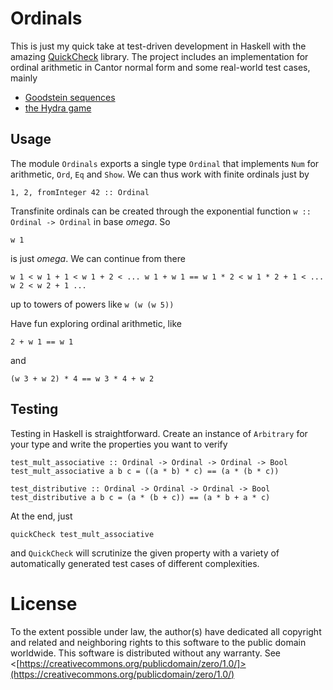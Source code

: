 # Ordinals

This is just my quick take at test-driven development in Haskell with the amazing [QuickCheck](http://book.realworldhaskell.org/read/testing-and-quality-assurance.html) library. The project includes an implementation for ordinal arithmetic in Cantor normal form and some real-world test cases, mainly

* [Goodstein sequences](https://en.wikipedia.org/wiki/Goodstein%27s_theorem)
* [the Hydra game](http://math.andrej.com/2008/02/02/the-hydra-game/)

## Usage

The module `Ordinals` exports a single type `Ordinal` that implements `Num` for arithmetic, `Ord`, `Eq` and `Show`. We can thus work with finite ordinals just by

    1, 2, fromInteger 42 :: Ordinal

Transfinite ordinals can be created through the exponential function `w :: Ordinal -> Ordinal` in base *omega*. So

    w 1 

is just *omega*. We can continue from there 

    w 1 < w 1 + 1 < w 1 + 2 < ... w 1 + w 1 == w 1 * 2 < w 1 * 2 + 1 < ... w 2 < w 2 + 1 ...

up to towers of powers like `w (w (w 5))` 

Have fun exploring ordinal arithmetic, like

    2 + w 1 == w 1

and

    (w 3 + w 2) * 4 == w 3 * 4 + w 2

## Testing

Testing in Haskell is straightforward. Create an instance of `Arbitrary` for your type and write the properties you want to verify


    test_mult_associative :: Ordinal -> Ordinal -> Ordinal -> Bool
    test_mult_associative a b c = ((a * b) * c) == (a * (b * c))
    
    test_distributive :: Ordinal -> Ordinal -> Ordinal -> Bool
    test_distributive a b c = (a * (b + c)) == (a * b + a * c)

At the end, just

    quickCheck test_mult_associative

and `QuickCheck` will scrutinize the given property with a variety of automatically generated test cases of different complexities.



# License

To the extent possible under law, the author(s) have dedicated all copyright and related and neighboring rights to this software to the public domain worldwide. This software is distributed without any warranty. See <[https://creativecommons.org/publicdomain/zero/1.0/]>(https://creativecommons.org/publicdomain/zero/1.0/)